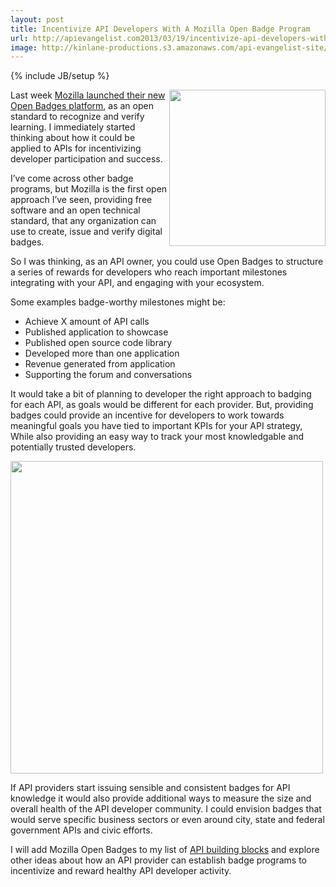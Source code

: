 ```yaml
---
layout: post
title: Incentivize API Developers With A Mozilla Open Badge Program
url: http://apievangelist.com2013/03/19/incentivize-api-developers-with-a-mozilla-open-badge-program/
image: http://kinlane-productions.s3.amazonaws.com/api-evangelist-site/blog/mozilla-open-badges.png
---
```

{% include JB/setup %}<p>
     <a href="http://openbadges.org/" target="_blank"><img src="https://s3.amazonaws.com/kinlane-productions/api-evangelist/mozilla-open-badges/mozilla-open-badges.png"  width="250" align="right" /></a>
</p>
<p>
     Last week <a href="http://openbadges.tumblr.com/post/45364274104/introducing-open-badges-1-0">Mozilla launched their new Open Badges platform</a>, as an open standard to recognize and verify learning. I immediately started thinking about how it could be applied to APIs for incentivizing developer participation and success.
</p>
<p>
     I’ve come across other badge programs, but Mozilla is the first open approach I’ve seen, providing free software and an open technical standard, that any organization can use to create, issue and verify digital badges.
</p>
<p>
     So I was thinking, as an API owner, you could use Open Badges to structure a series of rewards for developers who reach important milestones integrating with your API, and engaging with your ecosystem.
</p>
<p>
     Some examples badge-worthy milestones might be:
</p>
<ul>
     <li>Achieve X amount of API calls
     </li>
     <li>Published application to showcase
     </li>
     <li>Published open source code library
     </li>
     <li>Developed more than one application
     </li>
     <li>Revenue generated from application
     </li>
     <li>Supporting the forum and conversations
     </li>
</ul>
<p>
     It would take a bit of planning to developer the right approach to badging for each API, as goals would be different for each provider. But, providing badges could provide an incentive for developers to work towards meaningful goals you have tied to important KPIs for your API strategy, While also providing an easy way to track your most knowledgable and potentially trusted developers.
</p>
<p>
     <a href="http://openbadges.org/" target="_blank"><img src="https://s3.amazonaws.com/kinlane-productions/api-evangelist/mozilla-open-badges/mozilla-open-badges-diagram.jpg"  width="500" /></a>
</p>
<p>
     If API providers start issuing sensible and consistent badges for API knowledge it would also provide additional ways to measure the size and overall health of the API developer community. I could envision badges that would serve specific business sectors or even around city, state and federal government APIs and civic efforts.
</p>
<p>
     I will add Mozilla Open Badges to my list of <a href="/buildingblocks/">API building blocks</a> and explore other ideas about how an API provider can establish badge programs to incentivize and reward healthy API developer activity.
</p>
